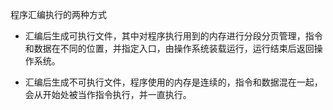 程序汇编执行的两种方式

- 汇编后生成可执行文件，其中对程序执行用到的内存进行分段分页管理，指令和数据在不同的位置，并指定入口，由操作系统装载运行，运行结束后返回操作系统。

- 汇编后生成不可执行文件，程序使用的内存是连续的，指令和数据混在一起，会从开始处被当作指令执行，并一直执行。